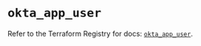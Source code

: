 # `okta_app_user`

Refer to the Terraform Registry for docs: [`okta_app_user`](https://registry.terraform.io/providers/okta/okta/4.8.0/docs/resources/app_user).
